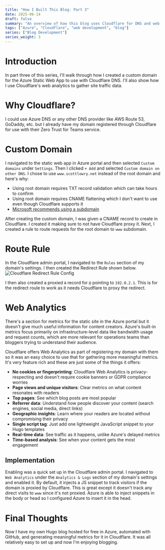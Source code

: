 ```yaml
---
title: "How I Built This Blog: Part 3"
date: 2025-06-14
draft: false
summary: "An overview of how this blog uses Cloudflare for DNS and web analytics"
tags: ["Azure", "Cloudflare", "web development", "blog"]
series: ["Blog Development"]
series_weight: 3
---
```


# Introduction

In part three of this series, I'll walk through how I created a custom domain for the Azure Static Web App to use with Cloudflare DNS. I'll also show how I use Cloudflare's web analytics to gather site traffic data.

# Why Cloudflare?

I could use Azure DNS or any other DNS provider like AWS Route 53, GoDaddy, etc. but I already have my domain registered through Cloudflare for use with their Zero Trust for Teams service.

# Custom Domain

I navigated to the static web app in Azure portal and then selected `Custom domains` under `Settings`. Then I clicked `+ Add` and selected `Custom domain on other DNS`. I chose to use `www.scottlowry.net` instead of the root domain and here's why:
- Using root domain requires TXT record validation which can take hours to confirm
- Using root domain requires CNAME flattening which I don't want to use even though Cloudflare supports it
- [Microsoft recommends using a subdomain](https://learn.microsoft.com/en-us/azure/static-web-apps/custom-domain-external#create-a-cname-record-on-your-domain-registrar-account)

After creating the custom domain, I was given a CNAME record to create in Cloudflare. I created it making sure to not have Cloudflare proxy it. Next, I created a rule to route requests for the root domain to `www` subdomain.

# Route Rule

In the Cloudflare admin portal, I navigated to the `Rules` section of my domain's settings. I then created the Redirect Rule shown below.
![Cloudflare Redirect Rule Config](/assets/posts/how-i-built-this-blog/cloudflare-redirect-rule-config.png#center)

I then also created a proxied `A` record for `@` pointing to `192.0.2.1`. This is for the redirect roule to work as it needs Cloudflare to proxy the redirect.

# Web Analytics

There's a section for metrics for the static site in the Azure portal but it doesn't give much useful information for content creators. Azure's built-in metrics focus primarily on infrastructure-level data like bandwidth usage and request counts, which are more relevant for operations teams than bloggers trying to understand their audience.

Cloudflare offers Web Analytics as part of registering my domain with them so it was an easy choice to use that for gathering more meaningful metrics. It's very feature rich and these are just some of the things it offers:
- **No cookies or fingerprinting**: Cloudflare Web Analytics is privacy-respecting and doesn't require cookie banners or GDPR compliance worries
- **Page views and unique visitors**: Clear metrics on what content resonates with readers
- **Top pages**: See which blog posts are most popular
- **Referrer data**: Understand how people discover your content (search engines, social media, direct links)
- **Geographic insights**: Learn where your readers are located without compromising their privacy
- **Single script tag**: Just add one lightweight JavaScript snippet to your Hugo templates
- **Real-time data**: See traffic as it happens, unlike Azure's delayed metrics
- **Time-based analysis**: See when your content gets the most engagement

## Implementation

Enabling was a quick set up in the Cloudflare admin portal. I navigated to `Web Analytics` under the `Analytics & Logs` section of my domain's settings and enabled it. By default, it injects a JS snippet to track visitors if the domain is proxied by Cloudflare. This is great except it doesn't track any direct visits to `www` since it's not proxied. Azure is able to inject snippets in the body or head so I configured Azure to insert it in the head. 

# Final Thoughts

Now I have my own Hugo blog hosted for free in Azure, automated with GitHub, and generating meaningful metrics for it in Cloudflare. It was all relatively easy to set up and now I'm enjoying blogging. 